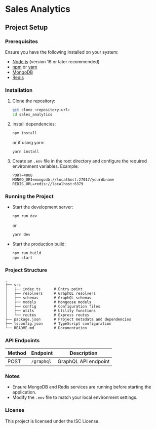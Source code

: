 # Sales Analytics

## Project Setup

### Prerequisites

Ensure you have the following installed on your system:

- [Node.js](https://nodejs.org/) (version 16 or later recommended)
- [npm](https://www.npmjs.com/) or [yarn](https://yarnpkg.com/)
- [MongoDB](https://www.mongodb.com/)
- [Redis](https://redis.io/)

### Installation

1. Clone the repository:

   ```sh
   git clone <repository-url>
   cd sales_analytics
   ```

2. Install dependencies:

   ```sh
   npm install
   ```

   or if using yarn:

   ```sh
   yarn install
   ```

3. Create an `.env` file in the root directory and configure the required environment variables. Example:
   ```env
   PORT=4000
   MONGO_URI=mongodb://localhost:27017/yourdbname
   REDIS_URL=redis://localhost:6379
   ```

### Running the Project

- Start the development server:

  ```sh
  npm run dev
  ```

  or

  ```sh
  yarn dev
  ```

- Start the production build:
  ```sh
  npm run build
  npm start
  ```

### Project Structure

```
.
├── src
│   ├── index.ts      # Entry point
│   ├── resolvers     # GraphQL resolvers
│   ├── schemas       # GraphQL schemas
│   ├── models        # Mongoose models
│   ├── config        # Configuration files
│   ├── utils         # Utility functions
│   └── routes        # Express routes
├── package.json      # Project metadata and dependencies
├── tsconfig.json     # TypeScript configuration
└── README.md         # Documentation
```

### API Endpoints

| Method | Endpoint   | Description          |
| ------ | ---------- | -------------------- |
| POST   | `/graphql` | GraphQL API endpoint |

### Notes

- Ensure MongoDB and Redis services are running before starting the application.
- Modify the `.env` file to match your local environment settings.

### License

This project is licensed under the ISC License.
